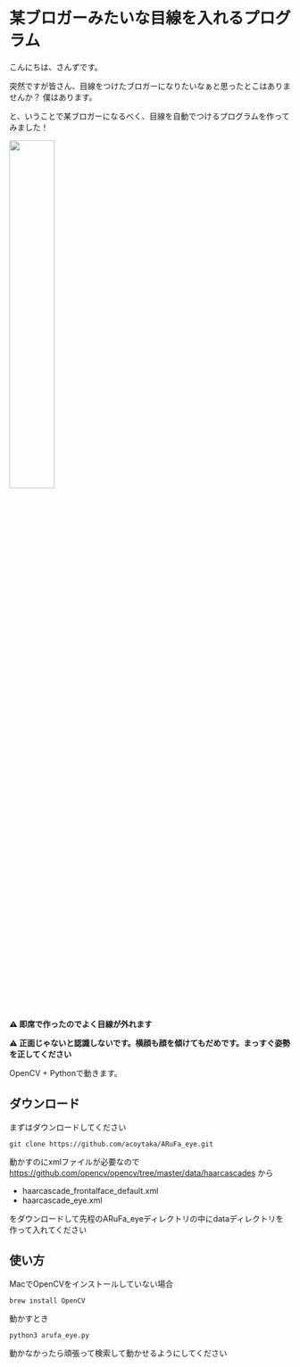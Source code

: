 # 某ブロガーみたいな目線を入れるプログラム

こんにちは、さんずです。

突然ですが皆さん、目線をつけたブロガーになりたいなぁと思ったとこはありませんか？
僕はあります。

と、いうことで某ブロガーになるべく、目線を自動でつけるプログラムを作ってみました！

<img src="https://user-images.githubusercontent.com/46366459/181903931-4582a22a-5027-431f-a423-62625d79d065.gif" width="40%">

**⚠️ 即席で作ったのでよく目線が外れます**

**⚠️ 正面じゃないと認識しないです。横顔も顔を傾けてもだめです。まっすぐ姿勢を正してください**

OpenCV + Pythonで動きます。

## ダウンロード

まずはダウンロードしてください

```shell
git clone https://github.com/acoytaka/ARuFa_eye.git
```

動かすのにxmlファイルが必要なので <https://github.com/opencv/opencv/tree/master/data/haarcascades> から

* haarcascade_frontalface_default.xml
* haarcascade_eye.xml

をダウンロードして先程のARuFa_eyeディレクトリの中にdataディレクトリを作って入れてください

## 使い方

MacでOpenCVをインストールしていない場合

```shell
brew install OpenCV
```

動かすとき

```shell
python3 arufa_eye.py
```

動かなかったら頑張って検索して動かせるようにしてください
